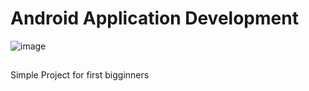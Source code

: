 # Android Application Development
![image](https://github.com/ittani/FirstApplication/assets/42994867/81588664-51d7-4c96-b45f-773231fb7db0)


## 
Simple Project for first bigginners
